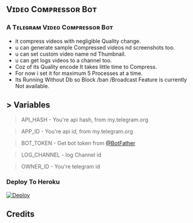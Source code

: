 ## **Vɪᴅᴇᴏ Cᴏᴍᴘʀᴇssᴏʀ Bᴏᴛ**    

### A Tᴇʟᴇɢʀᴀᴍ Vɪᴅᴇᴏ Cᴏᴍᴘʀᴇssᴏʀ Bᴏᴛ  

- it compress videos with negligible Quality change.
- u can generate sample Compressed videos nd screenshots too.
- u can set custom video name nd Thumbnail.
- u can get logs videos to a channel too.
- Coz of its Quality encode It takes little time to Compress.
- For now i set it for maximum 5 Processes at a time.
- Its Running Without Db so Block /ban /Broadcast Feature is currently Not available.

## > Variables

> API_HASH - You're api hash, from my.telegram.org

> APP_ID - You're api id, from my.telegram.org

> BOT_TOKEN - Get bot token from [@BotFather](https://t.me/BotFather)

> LOG_CHANNEL - log Channel id

> OWNER_ID - You're telegram id

### Deploy To Heroku
[![Deploy](https://www.herokucdn.com/deploy/button.svg)](https://heroku.com/deploy)


## Credits

